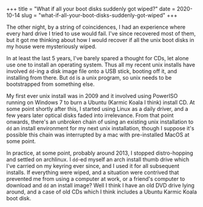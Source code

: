 +++
title = "What if all your boot disks suddenly got wiped?"
date = 2020-10-14
slug = "what-if-all-your-boot-disks-suddenly-got-wiped"
+++

The other night, by a string of coincidences, I had an experience where
every hard drive I tried to use would fail. I've since recovered most of
them, but it got me thinking about how I would recover if all the unix
boot disks in my house were mysteriously wiped.

In at least the last 5 years, I've barely spared a thought for CDs, let alone use
one to install an operating system. Thus all my recent unix installs have involved `dd`-ing
a disk image file onto a USB stick, booting off it, and installing from there.
But `dd` is a unix program, so unix needs to be bootstrapped from something else.

My first ever unix install was in 2009 and it
involved using PowerISO running on Windows 7 to burn a Ubuntu (Karmic Koala I think)
install CD. At some point shortly after this, I started using Linux as a daily driver,
and a few years later optical disks faded into irrelevance. From that point onwards,
there's an unbroken chain of using an existing unix installation to `dd` an install
environment for my next unix installation, though I suppose it's
possible this chain was interrupted
by a mac with pre-installed MacOS at some point.

In practice, at some point, probably around 2013, I stopped distro-hopping and
settled on archlinux. I `dd`-ed myself an arch install thumb drive which I've
carried on my keyring ever since, and I used it for all subsequent installs.
If everything were wiped, and a situation were contrived that prevented me from
using a computer at work, or a friend's computer to download and `dd` an install image?
Well I think I have an old DVD drive lying around, and a case of old CDs which I
think includes a Ubuntu Karmic Koala boot disk.
